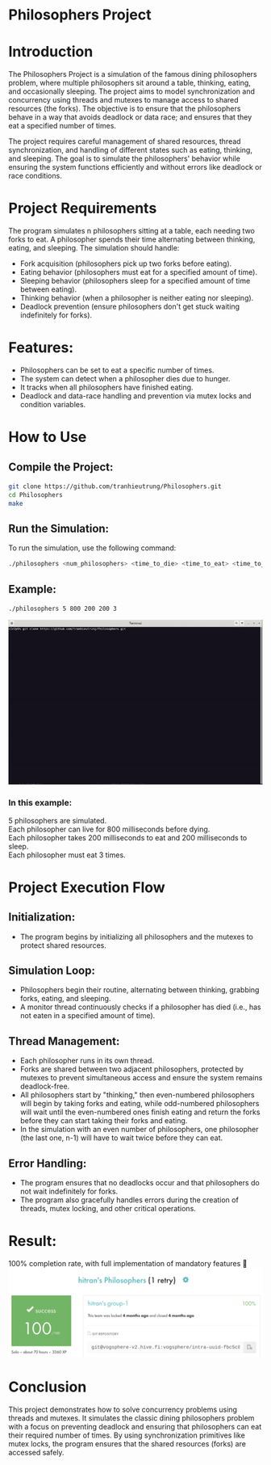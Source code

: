 # Philosophers Project
# Introduction
The Philosophers Project is a simulation of the famous dining philosophers problem, where multiple philosophers sit around a table, thinking, eating, and occasionally sleeping. The project aims to model synchronization and concurrency using threads and mutexes to manage access to shared resources (the forks). The objective is to ensure that the philosophers behave in a way that avoids deadlock or data race; and ensures that they eat a specified number of times.

The project requires careful management of shared resources, thread synchronization, and handling of different states such as eating, thinking, and sleeping. The goal is to simulate the philosophers' behavior while ensuring the system functions efficiently and without errors like deadlock or race conditions.

# Project Requirements
The program simulates n philosophers sitting at a table, each needing two forks to eat. A philosopher spends their time alternating between thinking, eating, and sleeping. The simulation should handle:

- Fork acquisition (philosophers pick up two forks before eating).
- Eating behavior (philosophers must eat for a specified amount of time).
- Sleeping behavior (philosophers sleep for a specified amount of time between eating).
- Thinking behavior (when a philosopher is neither eating nor sleeping).
- Deadlock prevention (ensure philosophers don't get stuck waiting indefinitely for forks).

# Features:
- Philosophers can be set to eat a specific number of times.
- The system can detect when a philosopher dies due to hunger.
- It tracks when all philosophers have finished eating.
- Deadlock and data-race handling and prevention via mutex locks and condition variables.

# How to Use
## Compile the Project:
```bash
git clone https://github.com/tranhieutrung/Philosophers.git
cd Philosophers
make
```

## Run the Simulation:
To run the simulation, use the following command:
```bash
./philosophers <num_philosophers> <time_to_die> <time_to_eat> <time_to_sleep> [optional: <num_of_meals>]
```
## Example:

```bash
./philosophers 5 800 200 200 3
```
![Usage GIF](https://github.com/tranhieutrung/Philosophers/blob/main/Philosophers.gif)

### In this example:

5 philosophers are simulated.<br>
Each philosopher can live for 800 milliseconds before dying.<br>
Each philosopher takes 200 milliseconds to eat and 200 milliseconds to sleep.<br>
Each philosopher must eat 3 times.<br>

# Project Execution Flow
## Initialization:
- The program begins by initializing all philosophers and the mutexes to protect shared resources.

## Simulation Loop:
- Philosophers begin their routine, alternating between thinking, grabbing forks, eating, and sleeping.
- A monitor thread continuously checks if a philosopher has died (i.e., has not eaten in a specified amount of time).

## Thread Management:

- Each philosopher runs in its own thread.
- Forks are shared between two adjacent philosophers, protected by mutexes to prevent simultaneous access and ensure the system remains deadlock-free.
- All philosophers start by "thinking," then even-numbered philosophers will begin by taking forks and eating, while odd-numbered philosophers will wait until the even-numbered ones finish eating and return the forks before they can start taking their forks and eating.
- In the simulation with an even number of philosophers, one philosopher (the last one, n-1) will have to wait twice before they can eat.

## Error Handling:

- The program ensures that no deadlocks occur and that philosophers do not wait indefinitely for forks.
- The program also gracefully handles errors during the creation of threads, mutex locking, and other critical operations.
# Result:
100% completion rate, with full implementation of mandatory features 🎉
![Result](https://github.com/tranhieutrung/Philosophers/blob/main/Philosophers_result.png)
# Conclusion
This project demonstrates how to solve concurrency problems using threads and mutexes. It simulates the classic dining philosophers problem with a focus on preventing deadlock and ensuring that philosophers can eat their required number of times. By using synchronization primitives like mutex locks, the program ensures that the shared resources (forks) are accessed safely.